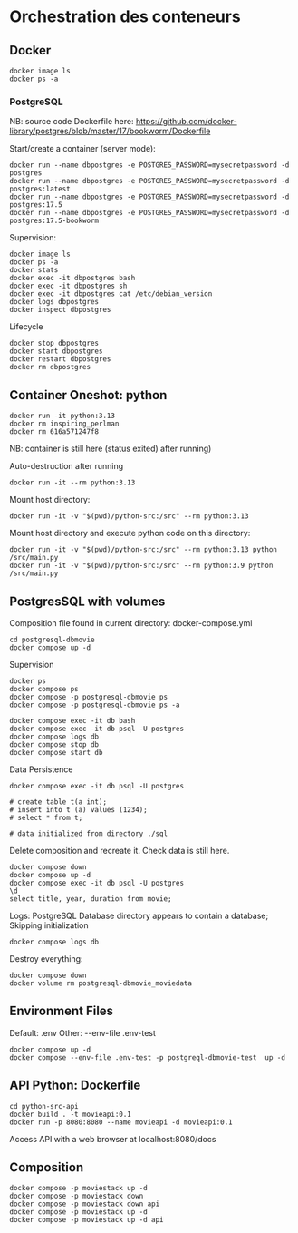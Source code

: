 # Orchestration des conteneurs

## Docker

```
docker image ls
docker ps -a 
```

### PostgreSQL

NB: source code Dockerfile here: https://github.com/docker-library/postgres/blob/master/17/bookworm/Dockerfile

Start/create a container (server mode):

```
docker run --name dbpostgres -e POSTGRES_PASSWORD=mysecretpassword -d postgres
docker run --name dbpostgres -e POSTGRES_PASSWORD=mysecretpassword -d postgres:latest
docker run --name dbpostgres -e POSTGRES_PASSWORD=mysecretpassword -d postgres:17.5
docker run --name dbpostgres -e POSTGRES_PASSWORD=mysecretpassword -d postgres:17.5-bookworm
```

Supervision:
```
docker image ls
docker ps -a 
docker stats
docker exec -it dbpostgres bash
docker exec -it dbpostgres sh
docker exec -it dbpostgres cat /etc/debian_version
docker logs dbpostgres
docker inspect dbpostgres
```

Lifecycle
```
docker stop dbpostgres
docker start dbpostgres
docker restart dbpostgres
docker rm dbpostgres
```

## Container Oneshot: python
```
docker run -it python:3.13
docker rm inspiring_perlman
docker rm 616a571247f8
```
NB: container is still here (status exited) after running)

Auto-destruction after running
```
docker run -it --rm python:3.13
```

Mount host directory:
```
docker run -it -v "$(pwd)/python-src:/src" --rm python:3.13
```

Mount host directory and execute python code on this directory:
```
docker run -it -v "$(pwd)/python-src:/src" --rm python:3.13 python /src/main.py
docker run -it -v "$(pwd)/python-src:/src" --rm python:3.9 python /src/main.py
```

## PostgresSQL with volumes
Composition file found in current directory: docker-compose.yml
```
cd postgresql-dbmovie
docker compose up -d
```

Supervision
```
docker ps
docker compose ps
docker compose -p postgresql-dbmovie ps
docker compose -p postgresql-dbmovie ps -a
```

```
docker compose exec -it db bash
docker compose exec -it db psql -U postgres
docker compose logs db
docker compose stop db
docker compose start db
```

Data Persistence
```
docker compose exec -it db psql -U postgres

# create table t(a int);
# insert into t (a) values (1234);
# select * from t;

# data initialized from directory ./sql
```

Delete composition and recreate it. Check data is still here.
```
docker compose down
docker compose up -d
docker compose exec -it db psql -U postgres
\d
select title, year, duration from movie;

```

Logs: PostgreSQL Database directory appears to contain a database; Skipping initialization
```
docker compose logs db
```

Destroy everything:
```
docker compose down
docker volume rm postgresql-dbmovie_moviedata
```

## Environment Files
Default: .env
Other: --env-file .env-test

```
docker compose up -d
docker compose --env-file .env-test -p postgreql-dbmovie-test  up -d
```

## API Python: Dockerfile

```
cd python-src-api
docker build . -t movieapi:0.1 
docker run -p 8080:8080 --name movieapi -d movieapi:0.1
```

Access API with a web browser at localhost:8080/docs

## Composition
```
docker compose -p moviestack up -d
docker compose -p moviestack down
docker compose -p moviestack down api
docker compose -p moviestack up -d
docker compose -p moviestack up -d api
```






